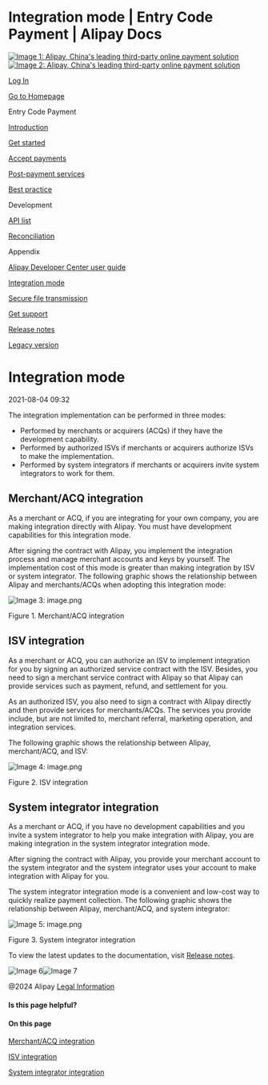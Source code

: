 Integration mode | Entry Code Payment | Alipay Docs
===============
                        

[![Image 1: Alipay, China's leading third-party online payment solution](https://ac.alipay.com/storage/2024/3/26/d66c43c0-440d-4c97-9976-f2028a2c8c5e.svg)![Image 2: Alipay, China's leading third-party online payment solution](https://ac.alipay.com/storage/2024/3/26/a48bd336-aea0-4f16-bf83-616eacbb4434.svg)](/docs/)

[Log In](https://global.alipay.com/ilogin/account_login.htm?goto=https%3A%2F%2Fglobal.alipay.com%2Fdocs%2Fac%2Fams_ec%2Fintmode)

[Go to Homepage](../../)

Entry Code Payment

[Introduction](/docs/ac/ams_ec/introduction)

[Get started](/docs/ac/ams_ec/start)

[Accept payments](/docs/ac/ams_ec/acceptpayment)

[Post-payment services](/docs/ac/ams_ec/postpayment)

[Best practice](/docs/ac/ams_ec/bp)

Development

[API list](/docs/ac/ams_ec/apilist)

[Reconciliation](/docs/ac/ams_ec/reconcile)

Appendix

[Alipay Developer Center user guide](/docs/ac/ams_ec/adpud?pageVersion=16)

[Integration mode](/docs/ac/ams_ec/intmode)

[Secure file transmission](/docs/ac/ams_ec/sft)

[Get support](/docs/ac/ams_ec/support)

[Release notes](/docs/ac/ams_ec/releasenotes)

[Legacy version](/docs/ac/ams_ec/cvgicc)

Integration mode
================

2021-08-04 09:32

The integration implementation can be performed in three modes:

*   Performed by merchants or acquirers (ACQs) if they have the development capability.
*   Performed by authorized ISVs if merchants or acquirers authorize ISVs to make the implementation.
*   Performed by system integrators if merchants or acquirers invite system integrators to work for them.

Merchant/ACQ integration
------------------------

As a merchant or ACQ, if you are integrating for your own company, you are making integration directly with Alipay. You must have development capabilities for this integration mode.

After signing the contract with Alipay, you implement the integration process and manage merchant accounts and keys by yourself. The implementation cost of this mode is greater than making integration by ISV or system integrator. The following graphic shows the relationship between Alipay and merchants/ACQs when adopting this integration mode:

![Image 3: image.png](https://cdn.nlark.com/yuque/0/2020/png/561635/1589985252291-616bd2a2-b120-4f89-bb46-c2af9ef7e85c.png)

Figure 1. Merchant/ACQ integration

ISV integration
---------------

As a merchant or ACQ, you can authorize an ISV to implement integration for you by signing an authorized service contract with the ISV. Besides, you need to sign a merchant service contract with Alipay so that Alipay can provide services such as payment, refund, and settlement for you.

As an authorized ISV, you also need to sign a contract with Alipay directly and then provide services for merchants/ACQs. The services you provide include, but are not limited to, merchant referral, marketing operation, and integration services.

The following graphic shows the relationship between Alipay, merchant/ACQ, and ISV:

![Image 4: image.png](https://cdn.nlark.com/yuque/0/2020/png/561635/1589985252530-80a41689-ab84-4650-ad85-efdb4eee27ff.png)

Figure 2. ISV integration

System integrator integration
-----------------------------

As a merchant or ACQ, if you have no development capabilities and you invite a system integrator to help you make integration with Alipay, you are making integration in the system integrator integration mode.

After signing the contract with Alipay, you provide your merchant account to the system integrator and the system integrator uses your account to make integration with Alipay for you.

The system integrator integration mode is a convenient and low-cost way to quickly realize payment collection. The following graphic shows the relationship between Alipay, merchant/ACQ, and system integrator:

![Image 5: image.png](https://cdn.nlark.com/yuque/0/2020/png/561635/1589985252715-4563356a-4bd9-4fda-ac1b-9bad7ccbbe77.png)

Figure 3. System integrator integration

To view the latest updates to the documentation, visit [Release notes](https://global.alipay.com/docs/releasenotes).

![Image 6](https://ac.alipay.com/storage/2021/5/20/19b2c126-9442-4f16-8f20-e539b1db482a.png)![Image 7](https://ac.alipay.com/storage/2021/5/20/e9f3f154-dbf0-455f-89f0-b3d4e0c14481.png)

@2024 Alipay [Legal Information](https://global.alipay.com/docs/ac/platform/membership)

#### Is this page helpful?

#### On this page

[Merchant/ACQ integration](#otgKB "Merchant/ACQ integration")

[ISV integration](#raoYQ "ISV integration")

[System integrator integration](#iN3X3 "System integrator integration")